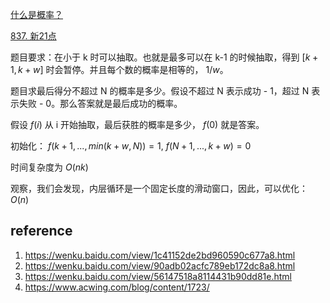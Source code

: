 
[什么是概率？](https://zhuanlan.zhihu.com/p/58995841)


[837. 新21点](https://leetcode-cn.com/problems/new-21-game/)

题目要求：在小于 k 时可以抽取。也就是最多可以在 k-1 的时候抽取，得到 $[k+1, k+w]$ 时会暂停。并且每个数的概率是相等的， $1/w$。

题目求最后得分不超过 N 的概率是多少。假设不超过 N 表示成功 - 1，超过 N 表示失败 - 0。那么答案就是最后成功的概率。

假设 $f(i)$ 从 i 开始抽取，最后获胜的概率是多少， $f(0)$ 就是答案。

初始化： $f(k+1, ... , min(k+w, N)) = 1$, $f(N+1, ... , k+w) = 0$

时间复杂度为 $O(nk)$

观察，我们会发现，内层循环是一个固定长度的滑动窗口，因此，可以优化：$O(n)$


## reference
1. https://wenku.baidu.com/view/1c41152de2bd960590c677a8.html
2. https://wenku.baidu.com/view/90adb02acfc789eb172dc8a8.html
3. https://wenku.baidu.com/view/56147518a8114431b90dd81e.html
4. https://www.acwing.com/blog/content/1723/

